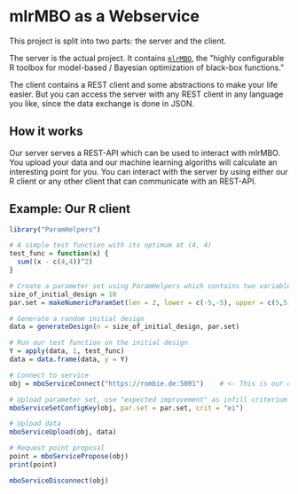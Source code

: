 # mlrMBO as a Webservice

This project is split into two parts: the server and the client.

The server is the actual project.
It contains [`mlrMBO`](https://github.com/mlr-org/mlrMBO), the "highly configurable R toolbox for model-based / Bayesian optimization of black-box functions."

The client contains a REST client and some abstractions to make your life easier.
But you can access the server with any REST client in any language you like, since the data exchange is done in JSON.

## How it works

Our server serves a REST-API which can be used to interact with mlrMBO.
You upload your data and our machine learning algoriths will calculate an interesting point for you.
You can interact with the server by using either our R client or any other client that can communicate with an REST-API.

## Example: Our R client

```r
library("ParamHelpers")

# A simple test function with its optimum at (4, 4)
test_func = function(x) {
  sum((x - c(4,4))^2)
}

# Create a parameter set using ParamHelpers which contains two variables from -5 to 5
size_of_initial_design = 10
par.set = makeNumericParamSet(len = 2, lower = c(-5,-5), upper = c(5,5))

# Generate a random initial design
data = generateDesign(n = size_of_initial_design, par.set)

# Run our test function on the initial design
Y = apply(data, 1, test_func)
data = data.frame(data, y = Y)

# Connect to service
obj = mboServiceConnect("https://rombie.de:5001")    # <- This is our open, free-to-use server.

# Upload parameter set, use "expected improvement" as infill criterium
mboServiceSetConfigKey(obj, par.set = par.set, crit = "ei")

# Upload data
mboServiceUpload(obj, data)

# Request point proposal
point = mboServicePropose(obj)
print(point)

mboServiceDisconnect(obj)
```